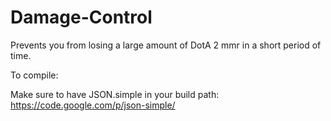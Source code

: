# Damage-Control
Prevents you from losing a large amount of DotA 2 mmr in a short period of time.

To compile:

Make sure to have JSON.simple in your build path:
https://code.google.com/p/json-simple/
